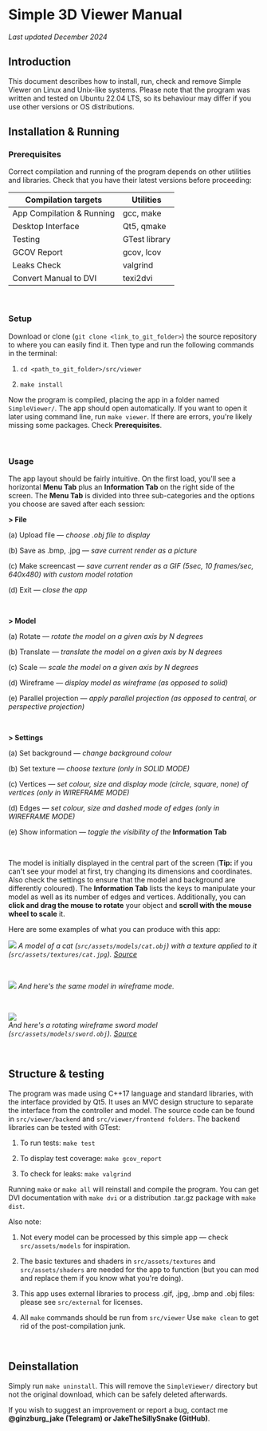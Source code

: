 # Simple 3D Viewer Manual

_Last updated December 2024_

## Introduction

This document describes how to install, run, check and remove Simple Viewer on Linux and Unix-like systems. Please note that the program was written and tested on Ubuntu 22.04 LTS, so its behaviour may differ if you use other versions or OS distributions.

## Installation & Running

### Prerequisites

Correct compilation and running of the program depends on other utilities and libraries. Check that you have their latest versions before proceeding: 

| Compilation targets | Utilities |
| ------------------- | --------- |
| App Compilation & Running | gcc, make |
| Desktop Interface | Qt5, qmake |
| Testing | GTest library |
| GCOV Report | gcov, lcov |
| Leaks Check | valgrind |
| Convert Manual to DVI | texi2dvi |

</br>

### Setup

Download or clone (`git clone <link_to_git_folder>`) the source repository to where you can easily find it. Then type and run the following commands in the terminal: 

1. `cd <path_to_git_folder>/src/viewer`

2. `make install`

Now the program is compiled, placing the app in a folder named `SimpleViewer/`. The app should open automatically. If you want to open it later using command line, run `make viewer`. If there are errors, you're likely missing some packages. Check __Prerequisites__.

</br>

### Usage

The app layout should be fairly intuitive. On the first load, you'll see a horizontal __Menu Tab__ plus an __Information Tab__ on the right side of the screen. The __Menu Tab__ is divided into three sub-categories and the options you choose are saved after each session:

__> File__

(a) Upload file — _choose .obj file to display_

(b) Save as .bmp, .jpg — _save current render as a picture_

(c) Make screencast — _save current render as a GIF (5sec, 10 frames/sec, 640x480) with custom model rotation_

(d) Exit — _close the app_

</br>

__> Model__

(a) Rotate — _rotate the model on a given axis by N degrees_

(b) Translate — _translate the model on a given axis by N degrees_

(c) Scale — _scale the model on a given axis by N degrees_

(d) Wireframe — _display model as wireframe (as opposed to solid)_

(e) Parallel projection — _apply parallel projection (as opposed to central, or perspective projection)_

</br>

__> Settings__

(a) Set background — _change background colour_

(b) Set texture — _choose texture (only in SOLID MODE)_

(c) Vertices — _set colour, size and display mode (circle, square, none) of vertices (only in WIREFRAME MODE)_

(d) Edges — _set colour, size and dashed mode of edges (only in WIREFRAME MODE)_

(e) Show information — _toggle the visibility of the_ __Information Tab__

</br>

The model is initially displayed in the central part of the screen (__Tip:__ if you can't see your model at first, try changing its dimensions and coordinates. Also check the settings to ensure that the model and background are differently coloured). The __Information Tab__ lists the keys to manipulate your model as well as its number of edges and vertices. Additionally, you can __click and drag the mouse to rotate__ your object and __scroll with the mouse wheel to scale__ it.

Here are some examples of what you can produce with this app:

![](src/assets/examples/cat.png)
_A model of a cat (`src/assets/models/cat.obj`) with a texture applied to it (`src/assets/textures/cat.jpg`). [Source](https://free3d.com/3d-model/cat-v1--522281.html)_

</br>

![](src/assets/examples/cat_wire.png)
_And here's the same model in wireframe mode._

</br>

![](src/assets/examples/sword.gif)
</br>
_And here's a rotating wireframe sword model (`src/assets/models/sword.obj`). [Source](https://free3d.com/3d-model/sting-sword-128810.html)_ 

</br>

## Structure & testing

The program was made using C++17 language and standard libraries, with the interface provided by Qt5. It uses an MVC design structure to separate the interface from the controller and model. The source code can be found in `src/viewer/backend` and `src/viewer/frontend folders`. The backend libraries can be tested with GTest: 

1. To run tests: `make test `

2. To display test coverage: `make gcov_report`

3. To check for leaks: `make valgrind`  

Running `make` or `make all` will reinstall and compile the program. You can get DVI documentation with `make dvi` or a distribution .tar.gz package with `make dist`. 

Also note:

1. Not every model can be processed by this simple app — check `src/assets/models` for inspiration.

2. The basic textures and shaders in `src/assets/textures` and `src/assets/shaders` are needed for the app to function (but you can mod and replace them if you know what you're doing).

3. This app uses external libraries to process .gif, .jpg, .bmp and .obj files: please see `src/external` for licenses.
 
4. All `make` commands should be run from `src/viewer` Use `make clean` to get rid of the post-compilation junk.

</br>

## Deinstallation

Simply run `make uninstall`. This will remove the `SimpleViewer/` directory but not the original download, which can be safely deleted afterwards.

If you wish to suggest an improvement or report a bug, contact me __@ginzburg_jake (Telegram) or JakeTheSillySnake (GitHub)__.
